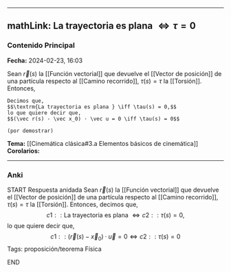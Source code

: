 
---
mathLink: La trayectoria es plana $\iff \tau = 0$
---
### Contenido Principal

**Fecha:** 2024-02-23, 16:03

Sean $\vec r(s)$ la [[Función vectorial]] que devuelve el [[Vector de posición]] de una partícula respecto al [[Camino recorrido]], $\tau(s) = \tau$ la [[Torsión]]. Entonces,

```ad-proposition
Decimos que,
$$\textrm{La trayectoria es plana } \iff \tau(s) = 0,$$
lo que quiere decir que,
$$(\vec r(s) - \vec x_0) · \vec u = 0 \iff \tau(s) = 0$$
```


```ad-proof
(por demostrar)
```



**Tema:** [[Cinemática clásica#3.a Elementos básicos de cinemática]]
**Corolarios:**

---
### Anki

START
Respuesta anidada
Sean $\vec r(s)$ la [[Función vectorial]] que devuelve el [[Vector de posición]] de una partícula respecto al [[Camino recorrido]], $\tau(s) = \tau$ la [[Torsión]]. Entonces, decimos que,
$${{c1::\textrm{La trayectoria es plana }}} \iff {{c2::\tau(s) = 0,}}$$
lo que quiere decir que,
$${{c1::(\vec r(s) - \vec x_0) · \vec u = 0}} \iff {{c2::\tau(s) = 0}}$$
Tags: proposición/teorema Física
<!--ID: 1708971255639-->
END